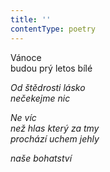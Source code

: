 ```yaml
---
title: ''
contentType: poetry
---
```


<section>

Vánoce  
budou prý letos bílé

_Od štědrosti lásko  
nečekejme nic_

</section>

<section>

_Ne víc  
než hlas který za tmy  
prochází uchem jehly_

</section>

<section>

_naše bohatství_

</section>
